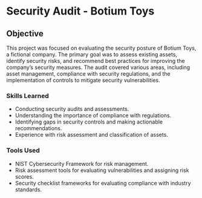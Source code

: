 # Security Audit - Botium Toys

## Objective

This project was focused on evaluating the security posture of Botium Toys, a fictional company. The primary goal was to assess existing assets, identify security risks, and recommend best practices for improving the company’s security measures. The audit covered various areas, including asset management, compliance with security regulations, and the implementation of controls to mitigate security vulnerabilities.

### Skills Learned

- Conducting security audits and assessments.
- Understanding the importance of compliance with regulations.
- Identifying gaps in security controls and making actionable recommendations.
- Experience with risk assessment and classification of assets.

### Tools Used

- NIST Cybersecurity Framework for risk management.
- Risk assessment tools for evaluating vulnerabilities and assigning risk scores.
- Security checklist frameworks for evaluating compliance with industry standards.



